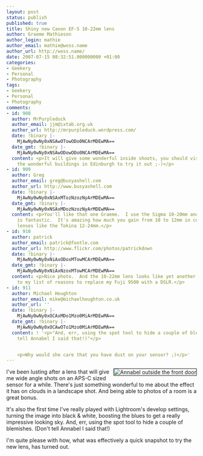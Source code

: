 ```yaml
---
layout: post
status: publish
published: true
title: Shiny new Canon EF-S 10-22mm lens
author: Graeme Mathieson
author_login: mathie
author_email: mathie@woss.name
author_url: http://woss.name/
date: 2007-07-15 08:32:51.000000000 +01:00
categories:
- Geekery
- Personal
- Photography
tags:
- Geekery
- Personal
- Photography
comments:
- id: 908
  author: MrPurpleduck
  author_email: jjm@ixtab.org.uk
  author_url: http://mrpurpleduck.wordpress.com/
  date: !binary |-
    MjAwNy0wNy0xNSAwOTowODo0NCArMDEwMA==
  date_gmt: !binary |-
    MjAwNy0wNy0xNSAwODowODo0NCArMDEwMA==
  content: <p>It will give some wonderful inside shoots, you should visit some of
    the wonderful buildings in Edinburgh to try it out ;-)</p>
- id: 909
  author: Greg
  author_email: greg@busyashell.com
  author_url: http://www.busyashell.com
  date: !binary |-
    MjAwNy0wNy0xNSAxMTozNzozNyArMDEwMA==
  date_gmt: !binary |-
    MjAwNy0wNy0xNSAxMDozNzozNyArMDEwMA==
  content: <p>You'll like that one Graeme.  I use the Sigma 10-20mm and the range
    is fantastic.  It's amazing how much you gain from 10 to 12mm in comarison to
    lenses like the Tokina 12-24mm.</p>
- id: 910
  author: patrick
  author_email: patrick@footle.com
  author_url: http://www.flickr.com/photos/patrickdown
  date: !binary |-
    MjAwNy0wNy0xNiAxODoxMTowMCArMDEwMA==
  date_gmt: !binary |-
    MjAwNy0wNy0xNiAxNzoxMTowMCArMDEwMA==
  content: <p>Nice photo.  And the 10-22mm lens looks like yet another one to add
    to my list of reasons to replace my Fuji 9500 with a DSLR.</p>
- id: 911
  author: Michael Houghton
  author_email: mike@michaelhoughton.co.uk
  author_url: ''
  date: !binary |-
    MjAwNy0wNy0xOCAxMDo1Mzo0MiArMDEwMA==
  date_gmt: !binary |-
    MjAwNy0wNy0xOCAwOTo1Mzo0MiArMDEwMA==
  content: ! '<p>"And, err, using the spot tool to hide a couple of blemishes.  (Donâ€™t
    tell Annabel I said that!)"</p>


    <p>Why would she care that you have dust on your sensor? ;)</p>'
---
```

<a href="http://www.flickr.com/photos/mathie/809557741/" title="Annabel outside the front door"><img src="http://farm2.static.flickr.com/1412/809557741_9586f8e0ac_m.jpg" alt="Annabel outside the front door" class="alignright" style="border: solid 1px #000000; float: right;" /></a>I've been lusting after a lens that will give me wide angle shots on an APS-C sized sensor for a while.  There's just something wonderful to me about the effect it has on clouds in a landscape shot.  And being able to photos of a room is a great bonus.

It's also the first time I've really played with Lightroom's develop settings, turning the image into black & white, boosting the blues to get a really impressive looking sky.  And, err, using the spot tool to hide a couple of blemishes. (Don't tell Annabel I said that!)

I'm quite please with how, what was effectively a quick snapshot to try the new lens, has turned out.
